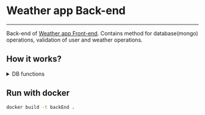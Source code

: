 # Weather app Back-end
***
Back-end of [Weather app Front-end](https://github.com/Web-Rats/FrontEnd). Contains method for database(mongo) operations, validation of user and weather operations.

## How it works?
<details>
<summary>DB functions</summary>

<details>
<summary>User</summary>
```bash
├───dbApi
    │
    └───Methods
        │
        └───User
            ├─delete.js
            ├─find.js
            ├─register.js
            └─update.js
```

### Register user
```javascript
async function registerUser(object)
```
Take as parameter the object user and save it in database.

### Delete user
```javascript
async function deleteUser(email)
```
Take as parameter the email of the user for deleting user from database.

### Find User
```javascript
async function findUser(email)
```
Take as parameter the email of the user for finding it in the database.
When it finds the user it will return the object 'user'. 

### Update user
```javascript
async function updateUser(update, email)
```
Take as parameters an object 'update', that contains the key to update, and the email for finding the user.
When the update is succeful it returns the update object 'user'. 

</details>
<details>
<summary>Weather</summary>
```bash
├───dbApi
    │
    └───Methods
        │
        └───Prevision
            ├───addDaily.js
            ├───addHourly.js
            ├───addPrevisions.js
            └───findWeather.js
```

### Add previnsions
```javascript
async function addPrevisions(cityName, countryCode, stateCode, object)
```

### Find weather
```javascript
async function findWeather(cityName, countryCode, stateCode, endD = undefined, startD = undefined)
```

</details>


</details>

## Run with docker
```bash
docker build -t backEnd .
```
